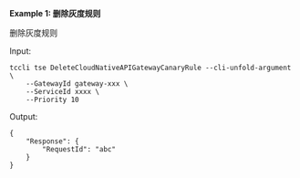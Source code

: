**Example 1: 删除灰度规则**

删除灰度规则

Input: 

```
tccli tse DeleteCloudNativeAPIGatewayCanaryRule --cli-unfold-argument  \
    --GatewayId gateway-xxx \
    --ServiceId xxxx \
    --Priority 10
```

Output: 
```
{
    "Response": {
        "RequestId": "abc"
    }
}
```

